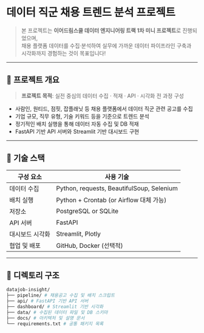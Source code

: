 # 데이터 직군 채용 트렌드 분석 프로젝트

> 본 프로젝트는 **이어드림스쿨 데이터 엔지니어링 트랙 1차 미니 프로젝트**로 진행되었으며,  
> 채용 플랫폼 데이터를 수집·분석하여 실무에 가까운 데이터 파이프라인 구축과 시각화까지 경험하는 것이 목표입니다!

---

## 📌 프로젝트 개요

> **프로젝트 목적**: 실전 중심의 데이터 수집 · 적재 · API · 시각화 전 과정 구성

- 사람인, 원티드, 점핏, 잡플래닛 등 채용 플랫폼에서 데이터 직군 관련 공고를 수집
- 기업 규모, 직무 유형, 기술 키워드 등을 기준으로 트렌드 분석
- 정기적인 배치 실행을 통해 데이터 자동 수집 및 DB 적재
- FastAPI 기반 API 서버와 Streamlit 기반 대시보드 구현


---

## 🧱 기술 스택

| 구성 요소      | 사용 기술                                  |
|----------------|---------------------------------------------|
| 데이터 수집     | Python, requests, BeautifulSoup, Selenium   |
| 배치 실행       | Python + Crontab (or Airflow 대체 가능)     |
| 저장소         | PostgreSQL or SQLite                        |
| API 서버       | FastAPI                                     |
| 대시보드 시각화 | Streamlit, Plotly                           |
| 협업 및 배포    | GitHub, Docker (선택적)                    |

---

## 📁 디렉토리 구조
```bash
datajob-insight/
├── pipeline/ # 채용공고 수집 및 배치 스크립트
├── api/ # FastAPI 기반 API 서버
├── dashboard/ # Streamlit 기반 시각화
├── data/ # 수집된 데이터 파일 및 DB 스키마
├── docs/ # 아키텍처 및 설명 문서
└── requirements.txt # 공통 패키지 목록
```


